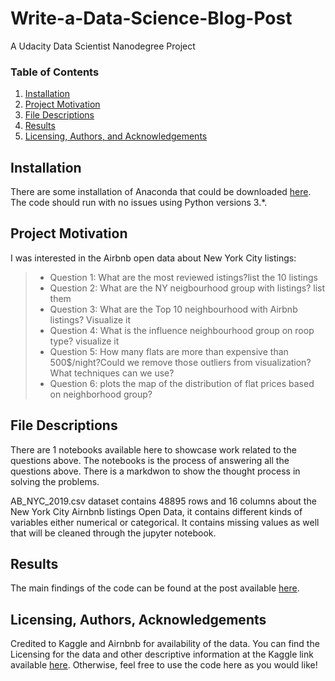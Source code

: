 # Write-a-Data-Science-Blog-Post
A Udacity Data Scientist Nanodegree Project

### Table of Contents

1. [Installation](#installation)
2. [Project Motivation](#motivation)
3. [File Descriptions](#files)
4. [Results](#results)
5. [Licensing, Authors, and Acknowledgements](#licensing)

## Installation <a name="installation"></a>

There are some installation of Anaconda that could be downloaded [here](https://www.anaconda.com/).  The code should run with no issues using Python versions 3.*.

## Project Motivation<a name="motivation"></a>

I was interested in the Airbnb open data about New York City listings:

> * Question 1: What are the most reviewed istings?list the 10 listings
> * Question 2: What are the NY neigbourhood group with listings? list them
> * Question 3: What are the Top 10 neighbourhood with Airbnb listings? Visualize it
> * Question 4: What is the influence neighbourhood group on roop type?  visualize it
> * Question 5: How many flats are more than expensive than 500$/night?Could we remove those outliers from visualization? What techniques can we use?
> * Question 6: plots the map of the distribution of flat prices based on neighborhood group?


## File Descriptions <a name="files"></a>

There are 1 notebooks available here to showcase work related to the questions above. The notebooks is the process of answering all the questions above. There is a markdwon to show the thought process in solving the problems.

AB_NYC_2019.csv dataset contains 48895 rows and 16 columns about the  New York City Airnbnb listings Open Data, it contains different kinds of variables either numerical or categorical. It contains missing values as well that will be cleaned through the jupyter notebook.

## Results<a name="results"></a>

The main findings of the code can be found at the post available [here]().

## Licensing, Authors, Acknowledgements<a name="licensing"></a>

Credited to Kaggle and Airnbnb for availability of the data. You can find the Licensing for the data and other descriptive information at the Kaggle link available [here](https://www.kaggle.com/dgomonov/new-york-city-airbnb-open-data/data?select=AB_NYC_2019.csv). Otherwise, feel free to use the code here as you would like! 
